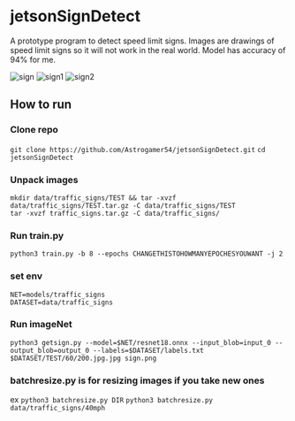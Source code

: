 # jetsonSignDetect

A prototype program to detect speed limit signs. Images are drawings of speed limit signs so it will not work in the real world. Model has accuracy of 94% for me. 

![sign](https://github.com/Astrogamer54/jetsonSignDetect/blob/main/demoimages/sign.png)
![sign1](https://github.com/Astrogamer54/jetsonSignDetect/blob/main/demoimages/sign1.png)
![sign2](https://github.com/Astrogamer54/jetsonSignDetect/blob/main/demoimages/sign2.png)

## How to run

### Clone repo
`git clone https://github.com/Astrogamer54/jetsonSignDetect.git`
`cd jetsonSignDetect`

### Unpack images
``` 
mkdir data/traffic_signs/TEST && tar -xvzf data/traffic_signs/TEST.tar.gz -C data/traffic_signs/TEST
tar -xvzf traffic_signs.tar.gz -C data/traffic_signs/
```


### Run train.py
```
python3 train.py -b 8 --epochs CHANGETHISTOHOWMANYEPOCHESYOUWANT -j 2
```

### set env
```
NET=models/traffic_signs
DATASET=data/traffic_signs
```

### Run imageNet
`python3 getsign.py --model=$NET/resnet18.onnx --input_blob=input_0 --output_blob=output_0 --labels=$DATASET/labels.txt $DATASET/TEST/60/200.jpg.jpg sign.png`

### batchresize.py is for resizing images if you take new ones
ex
`python3 batchresize.py DIR`
`python3 batchresize.py data/traffic_signs/40mph`

